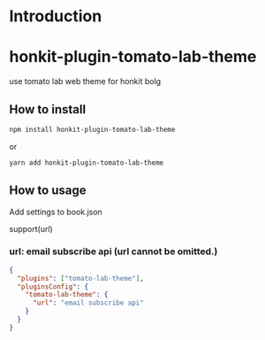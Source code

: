 # Introduction

# honkit-plugin-tomato-lab-theme

use tomato lab web theme for honkit bolg

## How to install

```sh
npm install honkit-plugin-tomato-lab-theme
```

or

```sh
yarn add honkit-plugin-tomato-lab-theme
```

## How to usage

Add settings to book.json


support(url)

### url: email subscribe api (url cannot be omitted.)

```json
{
  "plugins": ["tomato-lab-theme"],
  "pluginsConfig": {
    "tomato-lab-theme": {
      "url": "email subscribe api"
    }
  }
}
```

